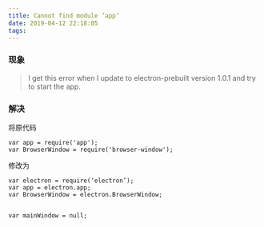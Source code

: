 ```yaml
---
title: Cannot find module ‘app’
date: 2019-04-12 22:18:05
tags:
---
```


### 现象

> I get this error when I update to electron-prebuilt version 1.0.1 and try to start the app.

### 解决



将原代码

```
var app = require('app');
var BrowserWindow = require('browser-window');
```

修改为

```
var electron = require(‘electron’);
var app = electron.app;
var BrowserWindow = electron.BrowserWindow;


var mainWindow = null;
```

